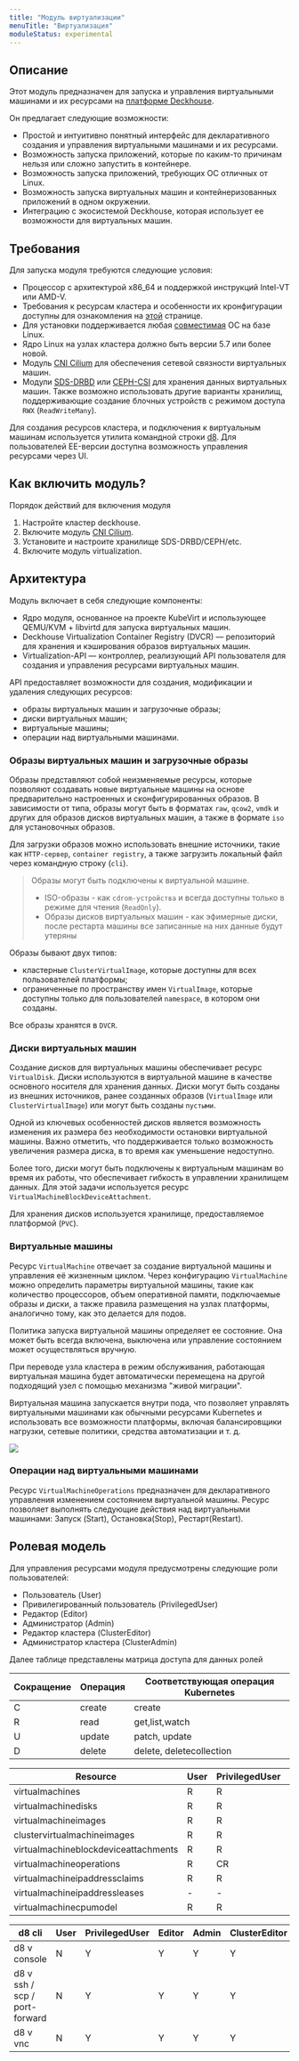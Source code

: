 ```yaml
---
title: "Модуль виртуализации"
menuTitle: "Виртуализация"
moduleStatus: experimental
---
```


## Описание

Этот модуль предназначен для запуска и управления виртуальными машинами и их ресурсами на [платформе Deckhouse](https://deckhouse.ru).

Он предлагает следующие возможности:

- Простой и интуитивно понятный интерфейс для декларативного создания и управления виртуальными машинами и их ресурсами.
- Возможность запуска приложений, которые по каким-то причинам нельзя или сложно запустить в контейнере.
- Возможность запуска приложений, требующих ОС отличных от Linux.
- Возможность запуска виртуальных машин и контейнеризованных приложений в одном окружении.
- Интеграцию с экосистемой Deckhouse, которая использует ее возможности для виртуальных машин.

## Требования

Для запуска модуля требуются следующие условия:

- Процессор с архитектурой x86_64 и поддержкой инструкций Intel-VT или AMD-V.
- Требования к ресурсам кластера и особенности их кронфигурации доступны для ознакомления на [этой](https://deckhouse.ru/guides/production.html) странице.
- Для установки поддерживается любая [совместимая](https://deckhouse.ru/documentation/v1/supported_versions.html#linux) ОС на базе Linux.
- Ядро Linux на узлах кластера должно быть версии 5.7 или более новой.
- Модуль [CNI Cilium](/documentation/v1/modules/021-cni-cilium/) для обеспечения сетевой связности виртуальных машин.
- Модули [SDS-DRBD](https://deckhouse.ru/modules/sds-drbd/stable/) или [CEPH-CSI](/documentation/v1/modules/031-ceph-csi/) для хранения данных виртуальных машин. Также возможно использовать другие варианты хранилищ, поддерживающие создание блочных устройств с режимом доступа `RWX` (`ReadWriteMany`).

Для создания ресурсов кластера, и подключения к виртуальным машинам используется утилита командной строки [d8](https://github.com/deckhouse/deckhouse-cli). Для пользователей EE-версии доступна возможность управления ресурсами через UI.

## Как включить модуль?

Порядок действий для включения модуля

1. Настройте кластер deckhouse.
2. Включите модуль [CNI Cilium](/documentation/v1/modules/021-cni-cilium/).
3. Установите и настроите хранилище SDS-DRBD/CEPH/etc.
4. Включите модуль virtualization.

## Архитектура

Модуль включает в себя следующие компоненты:

- Ядро модуля, основанное на проекте KubeVirt и использующее QEMU/KVM + libvirtd для запуска виртуальных машин.
- Deckhouse Virtualization Container Registry (DVCR) — репозиторий для хранения и кэширования образов виртуальных машин.
- Virtualization-API — контроллер, реализующий API пользователя для создания и управления ресурсами виртуальных машин.

API предоставляет возможности для создания, модификации и удаления следующих ресурсов:

- образы виртуальных машин и загрузочные образы;
- диски виртуальных машин;
- виртуальные машины;
- операции над виртуальными машинами.

### Образы виртуальных машин и загрузочные образы

Образы представляют собой неизменяемые ресурсы, которые позволяют создавать новые виртуальные машины на основе предварительно настроенных и сконфигурированных образов. В зависимости от типа, образы могут быть в форматах `raw`, `qcow2`, `vmdk` и других для образов дисков виртуальных машин, а также в формате `iso` для установочных образов.

Для загрузки образов можно использовать внешние источники, такие как `HTTP-сервер`, `container registry`, а также загрузить локальный файл через командную строку (`cli`).

> Образы могут быть подключены к виртуальной машине.
>
> - ISO-образы - как `cdrom-устройства` и всегда доступны только в режиме для чтения (`ReadOnly`).
> - Образы дисков виртуальных машин - как эфимерные диски, после рестарта машины все записанные на них данные будут утеряны

Образы бывают двух типов:

- кластерные `ClusterVirtualImage`, которые доступны для всех пользователей платформы;
- ограниченные по пространству имен `VirtualImage`, которые доступны только для пользователей `namespace`, в котором они созданы.

Все образы хранятся в `DVCR`.

### Диски виртуальных машин

Cоздание дисков для виртуальных машины обеспечивает ресурс `VirtualDisk`. Диски используются в виртуальной машине в качестве основного носителя для хранения данных. Диски могут быть созданы из внешних источников, ранее созданных образов (`VirtualImage` или `ClusterVirtualImage`) или могут быть созданы `пустыми`.

Одной из ключевых особенностей дисков является возможность изменения их размера без необходимости остановки виртуальной машины. Важно отметить, что поддерживается только возможность увеличения размера диска, в то время как уменьшение недоступно.

Более того, диски могут быть подключены к виртуальным машинам во время их работы, что обеспечивает гибкость в управлении хранилищем данных. Для этой задачи используется ресурс `VirtualMachineBlockDeviceAttachment`.

Для хранения дисков используется хранилище, предоставляемое платформой (`PVC`).

### Виртуальные машины

Ресурс `VirtualMachine` отвечает за создание виртуальной машины и управления её жизненным циклом. Через конфигурацию `VirtualMachine` можно определить параметры виртуальной машины, такие как количество процессоров, объем оперативной памяти, подключаемые образы и диски, а также правила размещения на узлах платформы, аналогично тому, как это делается для подов.

Политика запуска виртуальной машины определяет ее состояние. Она может быть всегда включена, выключена или управление состоянием может осуществляться вручную.

При переводе узла кластера в режим обслуживания, работающая виртуальная машина будет автоматически перемещена на другой подходящий узел с помощью механизма "живой миграции".

Виртуальная машина запускается внутри пода, что позволяет управлять виртуальными машинами как обычными ресурсами Kubernetes и использовать все возможности платформы, включая балансировщики нагрузки, сетевые политики, средства автоматизации и т. д.

![](images/vm.png)

### Операции над виртуальными машинами

Ресурс `VirtualMachineOperations` предназначен для декларативного управления изменением состоянием виртуальной машины. Ресурс позволяет выполнять следующие действия над виртуальными машинами: Запуск (Start), Остановка(Stop), Рестарт(Restart).

## Ролевая модель

Для управления ресурсами модуля предусмотрены следующие роли пользователей:

- Пользователь (User)
- Привилегированный пользователь (PrivilegedUser)
- Редактор (Editor)
- Администратор (Admin)
- Редактор кластера (ClusterEditor)
- Администратор кластера (ClusterAdmin)

Далее таблице представлены матрица доступа для данных ролей

| Сокращение | Операция | Соответствующая операция Kubernetes |
| ---------- | -------- | ----------------------------------- |
| C          | create   | create                              |
| R          | read     | get,list,watch                      |
| U          | update   | patch, update                       |
| D          | delete   | delete, deletecollection            |

| Resource                             | User | PrivilegedUser | Editor | Admin | ClusterEditor | ClusterAdmin |
| ------------------------------------ | ---- | -------------- | ------ | ----- | ------------- | ------------ |
| virtualmachines                      | R    | R              | CRUD   | CRUD  | CRUD          | CRUD         |
| virtualmachinedisks                  | R    | R              | CRUD   | CRUD  | CRUD          | CRUD         |
| virtualmachineimages                 | R    | R              | R      | CRUD  | CRUD          | CRUD         |
| clustervirtualmachineimages          | R    | R              | R      | R     | CRUD          | CRUD         |
| virtualmachineblockdeviceattachments | R    | R              | CRUD   | CRUD  | CRUD          | CRUD         |
| virtualmachineoperations             | R    | CR             | CRUD   | CRUD  | CRUD          | CRUD         |
| virtualmachineipaddressclaims        | R    | R              | CRUD   | CRUD  | CRUD          | CRUD         |
| virtualmachineipaddressleases        | -    | -              | -      | R     | R             | CRUD         |
| virtualmachinecpumodel               | R    | R              | R      | R     | CRUD          | CRUD         |

| d8 cli                        | User | PrivilegedUser | Editor | Admin | ClusterEditor | ClusterAdmin |
| ----------------------------- | ---- | -------------- | ------ | ----- | ------------- | ------------ |
| d8 v console                  | N    | Y              | Y      | Y     | Y             | Y            |
| d8 v ssh / scp / port-forward | N    | Y              | Y      | Y     | Y             | Y            |
| d8 v vnc                      | N    | Y              | Y      | Y     | Y             | Y            |
